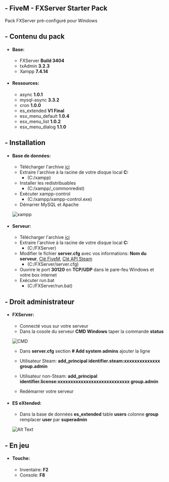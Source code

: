 ## - FiveM - FXServer Starter Pack
Pack FXServer pré-configuré pour Windows

## - Contenu du pack
* #### Base:
  * FXServer **Build 3404**
  * txAdmin **3.2.3**
  * Xampp **7.4.14**

* #### Ressources:
  * async **1.0.1**
  * mysql-async **3.3.2**
  * cron **1.0.0**
  * es_extended **V1 Final**
  * esx_menu_default **1.0.4**
  * esx_menu_list **1.0.2**
  * esx_menu_dialog **1.1.0**

## - Installation
* #### Base de données:
  * Télécharger l'archive [ici](https://mega.nz/file/otMjzSRS#LKHTFlxF6j4W5GckBOI_iNRpvmtlR-5-pfinQ7Fs95M)
  * Extraire l'archive à la racine de votre disque local **C:**
    * (C:/xampp)
  * Installer les redistribuables
    * (C:/xampp/_commonredist)
  * Exécuter xampp-control
    * (C:/xampp/xampp-control.exe)
  * Démarrer MySQL et Apache
  
  ![xampp](https://i.ibb.co/rvwWvnY/xampp.png)
    
* #### Serveur:
  * Télécharger l'archive [ici](https://github.com/IceWeedo/FiveM-FXServer-Starter-Pack/releases/latest)
  * Extraire l'archive à la racine de votre disque local **C:**
    * (C:/FXServer)
  * Modifier le fichier **server.cfg** avec vos informations: **Nom du serveur**, [Clé FiveM](https://keymaster.fivem.net), [Clé API Steam](https://steamcommunity.com/dev/apikey)
    * (C:/FXServer/server.cfg)
  * Ouvrire le port **30120** en **TCP/UDP** dans le pare-feu Windows et votre box internet
  * Exécuter run.bat
    * (C:/FXServer/run.bat)
    
## - Droit administrateur
* #### FXServer:
  * Connecté vous sur votre serveur 
  * Dans la cosole du serveur **CMD Windows** taper la commande **status**
  
  ![CMD](https://i.ibb.co/rc9Qhj5/txadmin-id.png)
  
  * Dans **server.cfg** section **# Add system admins** ajouter la ligne
  
   * Utilisateur Steam:
     **add_principal identifier.steam:xxxxxxxxxxxxxx group.admin**
    
   * Utilisateur non-Steam:
     **add_principal identifier.license:xxxxxxxxxxxxxxxxxxxxxxxxxxxx group.admin**
  * Redémarrer votre serveur

* #### ES eXtended:
  * Dans la base de données **es_extended** table **users** colonne **group** remplacer **user** par **superadmin**
  
  ![Alt Text](https://i.ibb.co/fX3QvV4/xampp-admin.png)

## - En jeu
* #### Touche:
  * Inventaire: **F2**
  * Console: **F8**
